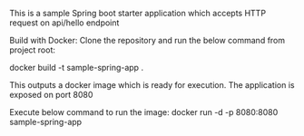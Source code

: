 This is a sample Spring boot starter application which accepts HTTP request on api/hello endpoint

Build with Docker:
Clone the repository and run the below command from project root:

docker build -t sample-spring-app .

This outputs a docker image which is ready for execution. The application is exposed on port 8080

Execute below command to run the image:
docker run -d -p 8080:8080 sample-spring-app
